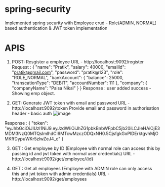 # spring-security
Implemented spring security with Employee crud - Role(ADMIN, NORMAL) based authentication &amp; JWT token implementation

# APIS
1. POST: Resgister a employee 
URL - http://localhost:9092/register
Request : 
{
        "name": "Pratik",
        "salary": 40000,
        "emailId": "pratik@gmail.com",
        "password": "pratik@123",
        "role": "ROLE_NORMAL",
        "bankAccount": {
            "balance": 25000,
            "transcationType": "DEBIT",
            "accountNumber": 111
        },
        "company": {
            "companyName": "Paisa Nikal"
        }
    }
Response : 
user added success - Showing emp object.

2. GET: Generate JWT token with email and password
URL - http://localhost:9092/token
Provide email and password in authorisation header - basic auth
![image](https://github.com/pratik5141/spring-security/assets/153704209/378d2e79-c4b6-449f-accd-5ac2bc816361)

Response :
{
    "token": "eyJhbGciOiJIUzI1NiJ9.eyJzdWIiOiJhZG1pbkBnbWFpbC5jb20iLCJleHAiOjE3MDM3NzQ0MTQsImlhdCI6MTcwMzczODQxNH0.5CjsfgkGoPIDErktgvhMjOMKffDypuWKr5zlwZeJ4_c"
}

3. GET : Get employee by ID (Employee with normal role can access this by passing id and jwt token with normal user credentials)
URL - http://localhost:9092/get/employee/{id}

4.  GET : Get all employees (Employee with ADMIN role can only access this and jwt token with admin credentials)
URL - http://localhost:9092/get/employees


